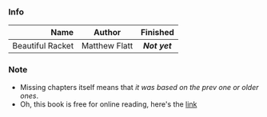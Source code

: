 ### Info

| Name | Author | Finished | 
| ----: | :----: | :----: |
| Beau­ti­ful Racket  | Matthew Flatt | ***Not yet*** |

### Note 
- Missing chapters itself means that *it was based on the prev one or older ones*.
- Oh, this book is free for online reading, here's the [link](https://beauifulracket.com/)
